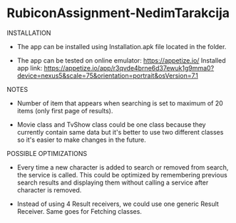 # RubiconAssignment-NedimTarakcija

INSTALLATION

- The app can be installed using Installation.apk file located in the folder.

- The app can be tested on online emulator: https://appetize.io/
  Installed app link: https://appetize.io/app/r3qvde4brne6d37ewuk1g9mma0?device=nexus5&scale=75&orientation=portrait&osVersion=7.1


NOTES

- Number of item that appears when searching is set to maximum of 20 items (only first page of results).

- Movie class and TvShow class could be one class because they currently contain same data but it's better to use two different classes so it's easier to make changes in the future.


POSSIBLE OPTIMIZATIONS

- Every time a new character is added to search or removed from search, the service is called. This could be optimized by remembering previous search results and displaying them without calling a service after character is removed.

- Instead of using 4 Result receivers, we could use one generic Result Receiver. Same goes for Fetching classes.
